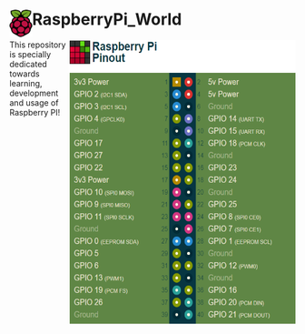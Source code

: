 # RaspberryPi_World <img src = "https://github.com/Sandeep-BlackHat/RaspberryPi_World/blob/main/src/Snips/584830fecef1014c0b5e4aa2.png" height= "48" width = "40" align = "left"/>
<p>

<img src = "https://github.com/Sandeep-BlackHat/RaspberryPi_World/blob/main/src/Snips/PI.png" height= "500" width = "400" align = "right"/>
This repository is specially dedicated towards learning, development and usage of Raspberry PI!
</p>
